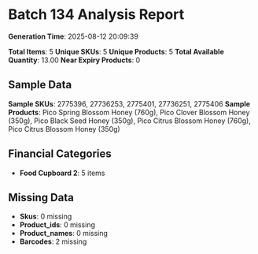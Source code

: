 # Batch 134 Analysis Report

**Generation Time**: 2025-08-12 20:09:39

**Total Items**: 5
**Unique SKUs**: 5
**Unique Products**: 5
**Total Available Quantity**: 13.00
**Near Expiry Products**: 0

## Sample Data
**Sample SKUs**: 2775396, 27736253, 2775401, 27736251, 2775406
**Sample Products**: Pico Spring Blossom Honey (760g), Pico Clover Blossom Honey (350g), Pico Black Seed Honey (350g), Pico Citrus Blossom Honey (760g), Pico Citrus Blossom Honey (350g)

## Financial Categories
- **Food Cupboard 2**: 5 items

## Missing Data
- **Skus**: 0 missing
- **Product_ids**: 0 missing
- **Product_names**: 0 missing
- **Barcodes**: 2 missing
